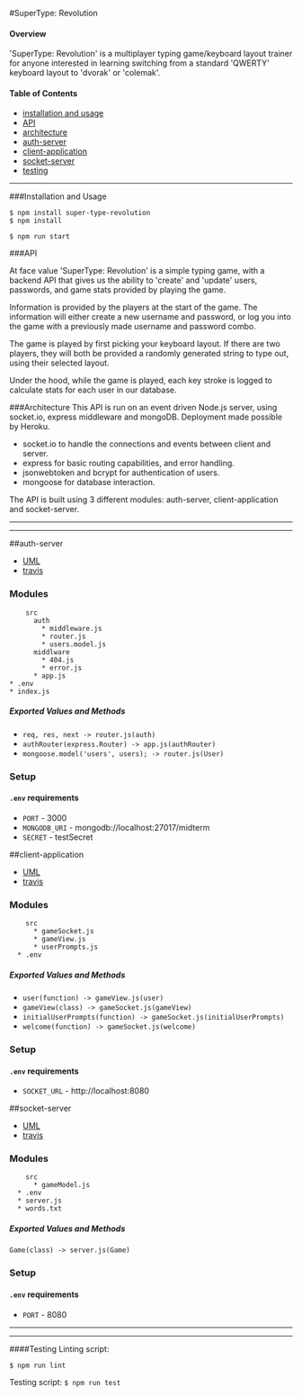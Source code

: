 #SuperType: Revolution

#### Overview

'SuperType: Revolution' is a multiplayer typing game/keyboard layout trainer for anyone interested
in learning switching from a standard 'QWERTY' keyboard layout to 'dvorak' or 'colemak'.

#### Table of Contents
* [installation and usage](#installation-and-usage)
* [API](#API)
* [architecture](#Architecture)
* [auth-server](#auth-server)
* [client-application](#client-application)
* [socket-server](#socket-server)
* [testing](#testing)

---
###Installation and Usage

```
$ npm install super-type-revolution
$ npm install

$ npm run start
```

###API

At face value 'SuperType: Revolution' is a simple typing game, with a backend API that gives us
the ability to 'create' and 'update' users, passwords, and game stats 
provided by playing the game. 

Information is provided by the players at the start of the game. The information will either
create a new username and password, or log you into the game with a previously made username and
password combo. 

The game is played by first picking your keyboard layout. If there are two players, they will
both be provided a randomly generated string to type out, using their selected layout.

Under the hood, while the game is played, each key stroke is logged to calculate stats for each
user in our database. 

###Architecture
This API is run on an event driven Node.js server, using socket.io, express middleware and mongoDB.
Deployment made possible by Heroku.

* socket.io to handle the connections and events between client and server.
* express for basic routing capabilities, and error handling.
* jsonwebtoken and bcrypt for authentication of users.
* mongoose for database interaction.

The API is built using 3 different modules: auth-server, client-application and socket-server.


---
---
##auth-server
* [UML](assets/uml.png)
* [travis](https://travis-ci.com/yosh-401-advanced-javascript/lab-00.svg?branch=master)
### Modules
```
    src
      auth
        * middleware.js
        * router.js
        * users.model.js
      middlware
        * 404.js
        * error.js
      * app.js
* .env
* index.js
```
    


##### Exported Values and Methods

* `req, res, next -> router.js(auth)`
* `authRouter(express.Router) -> app.js(authRouter)`
* `mongoose.model('users', users); -> router.js(User)`

### Setup
#### `.env` requirements
* `PORT` - 3000
* `MONGODB_URI` - mongodb://localhost:27017/midterm
* `SECRET` - testSecret


##client-application
* [UML](assets/uml.png)
* [travis](https://travis-ci.com/yosh-401-advanced-javascript/lab-00.svg?branch=master)
### Modules
```
    src
      * gameSocket.js
      * gameView.js
      * userPrompts.js
  * .env
```

##### Exported Values and Methods
* `user(function) -> gameView.js(user)`
* `gameView(class) -> gameSocket.js(gameView) `
* `initialUserPrompts(function) -> gameSocket.js(initialUserPrompts)`
* `welcome(function) -> gameSocket.js(welcome)`

### Setup
#### `.env` requirements
* `SOCKET_URL` - http://localhost:8080


##socket-server
* [UML](assets/uml.png)
* [travis](https://travis-ci.com/yosh-401-advanced-javascript/lab-00.svg?branch=master)
### Modules
```
    src
      * gameModel.js
  * .env
  * server.js
  * words.txt
```
##### Exported Values and Methods

`Game(class) -> server.js(Game)`

### Setup
#### `.env` requirements
* `PORT` - 8080

---
---
####Testing
Linting script:

`$ npm run lint`

Testing script:
`$ npm run test`
















